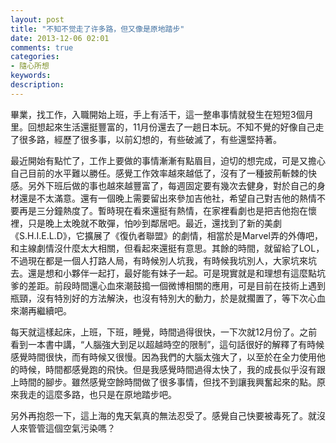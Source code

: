 ```yaml
---
layout: post
title: "不知不觉走了许多路，但又像是原地踏步"
date: 2013-12-06 02:01
comments: true
categories: 
- 隨心所想
keywords: 
description: 
---
```

畢業，找工作，入職開始上班，手上有活干，這一整串事情就發生在短短3個月里。回想起來生活還挺豐富的，11月份還去了一趟日本玩。不知不覺的好像自己走了很多路，經歷了很多事，以前幻想的，有些破滅了，有些還堅持著。

最近開始有點忙了，工作上要做的事情漸漸有點眉目，迫切的想完成，可是又擔心自己目前的水平難以勝任。感覺工作效率越來越低了，沒有了一種披荊斬棘的快感。另外下班后做的事也越來越豐富了，每週固定要有幾次去健身，對於自己的身材還是不太滿意。還有一個晚上需要留出來參加吉他社，希望自己對吉他的熱情不要再是三分鐘熱度了。暫時現在看來還挺有熱情，在家裡看劇也是把吉他抱在懷裡，只是晚上太晚就不敢彈，怕吵到鄰居吧。最近，還找到了新的美劇《S.H.I.E.L.D》，它擴展了《復仇者聯盟》的劇情，相當於是Marvel弄的外傳吧，和主線劇情沒什麼太大相關，但看起來還挺有意思。其餘的時間，就留給了LOL，不過現在都是一個人打路人局，有時候別人坑我，有時候我坑別人，大家坑來坑去。還是想和小夥伴一起打，最好能有妹子一起。可是現實就是和理想有這麼點坑爹的差距。前段時間還心血來潮鼓搗一個微博相關的應用，可是目前在技術上遇到瓶頸，沒有特別好的方法解決，也沒有特別大的動力，於是就擱置了，等下次心血來潮再繼續吧。

每天就這樣起床，上班，下班，睡覺，時間過得很快，一下次就12月份了。之前看到一本書中講，“人腦強大到足以超越時空的限制”，這句話很好的解釋了有時候感覺時間很快，而有時候又很慢。因為我們的大腦太強大了，以至於在全力使用他的時候，時間都感覺跑的飛快。但是我感覺時間過得太快了，我的成長似乎沒有跟上時間的腳步。雖然感覺空餘時間做了很多事情，但找不到讓我興奮起來的點。原來我走的這麼多路，也只是在原地踏步吧。

另外再抱怨一下，這上海的鬼天氣真的無法忍受了。感覺自己快要被毒死了。就沒人來管管這個空氣污染嗎？